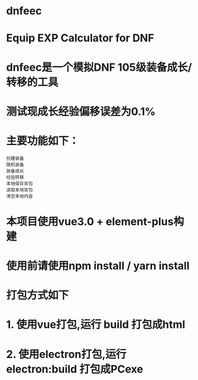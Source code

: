 # dnfeec

# Equip EXP Calculator for DNF 

# dnfeec是一个模拟DNF 105级装备成长/转移的工具
# 测试现成长经验偏移误差为0.1%

# 主要功能如下：
    创建装备
    随机装备
    装备成长
    经验转移
    本地保存背包
    读取本地背包
    清空本地内容
    
    
# 本项目使用vue3.0 + element-plus构建

# 使用前请使用npm install / yarn install

# 打包方式如下

# 1. 使用vue打包,运行 build 打包成html
# 2. 使用electron打包,运行 electron:build 打包成PCexe
